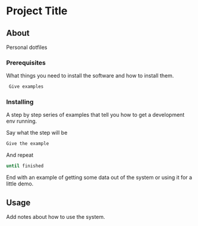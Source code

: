 # Project Title

## About

Personal dotfiles

### Prerequisites

What things you need to install the software and how to install them.

```sh
 Give examples
```

### Installing

A step by step series of examples that tell you how to get a development env running.

Say what the step will be

```sh
Give the example
```

And repeat

```sh
until finished
```

End with an example of getting some data out of the system or using it for a little demo.

## Usage

Add notes about how to use the system.
